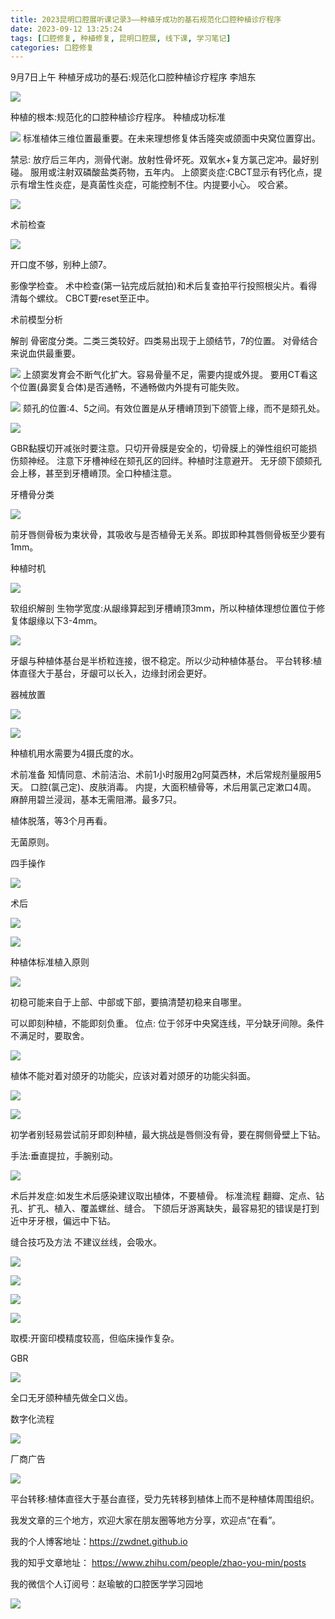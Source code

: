 ```yaml
---
title: 2023昆明口腔展听课记录3——种植牙成功的基石规范化口腔种植诊疗程序
date: 2023-09-12 13:25:24
tags: [口腔修复, 种植修复, 昆明口腔展, 线下课, 学习笔记]
categories: 口腔修复
---
```

9月7日上午 种植牙成功的基石:规范化口腔种植诊疗程序 李旭东

![](https://zymblog-1258069789.cos.ap-chengdu.myqcloud.com/blog0418-implant/01.jpg)

种植的根本:规范化的口腔种植诊疗程序。
种植成功标准

![](https://zymblog-1258069789.cos.ap-chengdu.myqcloud.com/blog0418-implant/02.jpg)
标准植体三维位置最重要。在未来理想修复体舌隆突或颌面中央窝位置穿出。

禁忌:
放疗后三年内，测骨代谢。放射性骨坏死。双氧水+复方氯己定冲。最好别碰。
服用或注射双磷酸盐类药物，五年内。
上颌窦炎症:CBCT显示有钙化点，提示有增生性炎症，是真菌性炎症，可能控制不住。内提要小心。
咬合紧。

![](https://zymblog-1258069789.cos.ap-chengdu.myqcloud.com/blog0418-implant/03.jpg)

术前检查

![](https://zymblog-1258069789.cos.ap-chengdu.myqcloud.com/blog0418-implant/04.jpg)

开口度不够，别种上颌7。

影像学检查。
术中检查(第一钻完成后就拍)和术后复查拍平行投照根尖片。看得清每个螺纹。
CBCT要reset至正中。

术前模型分析

解剖
骨密度分类。二类三类较好。四类易出现于上颌结节，7的位置。
对骨结合来说血供最重要。

![](https://zymblog-1258069789.cos.ap-chengdu.myqcloud.com/blog0418-implant/05.jpg)
上颌窦发育会不断气化扩大。容易骨量不足，需要内提或外提。
要用CT看这个位置(鼻窦复合体)是否通畅，不通畅做内外提有可能失败。

![](https://zymblog-1258069789.cos.ap-chengdu.myqcloud.com/blog0418-implant/06.jpg)
颏孔的位置:4、5之间。有效位置是从牙槽嵴顶到下颌管上缘，而不是颏孔处。

![](https://zymblog-1258069789.cos.ap-chengdu.myqcloud.com/blog0418-implant/07.jpg)

GBR黏膜切开减张时要注意。只切开骨膜是安全的，切骨膜上的弹性组织可能损伤颏神经。
注意下牙槽神经在颏孔区的回绊。种植时注意避开。
无牙颌下颌颏孔会上移，甚至到牙槽嵴顶。全口种植注意。

牙槽骨分类

![](https://zymblog-1258069789.cos.ap-chengdu.myqcloud.com/blog0418-implant/08.jpg)

前牙唇侧骨板为束状骨，其吸收与是否植骨无关系。即拔即种其唇侧骨板至少要有1mm。

种植时机

![](https://zymblog-1258069789.cos.ap-chengdu.myqcloud.com/blog0418-implant/09.jpg)

软组织解剖 
生物学宽度:从龈缘算起到牙槽嵴顶3mm，所以种植体理想位置位于修复体龈缘以下3-4mm。

![](https://zymblog-1258069789.cos.ap-chengdu.myqcloud.com/blog0418-implant/10.jpg)

牙龈与种植体基台是半桥粒连接，很不稳定。所以少动种植体基台。
平台转移:植体直径大于基台，牙龈可以长入，边缘封闭会更好。

器械放置

![](https://zymblog-1258069789.cos.ap-chengdu.myqcloud.com/blog0418-implant/11.jpg)

![](https://zymblog-1258069789.cos.ap-chengdu.myqcloud.com/blog0418-implant/12.jpg)

种植机用水需要为4摄氏度的水。

术前准备
知情同意、术前洁治、术前1小时服用2g阿莫西林，术后常规剂量服用5天。
口腔(氯己定)、皮肤消毒。
内提，大面积植骨等，术后用氯己定漱口4周。
麻醉用碧兰浸润，基本无需阻滞。最多7只。

植体脱落，等3个月再看。

无菌原则。

四手操作

![](https://zymblog-1258069789.cos.ap-chengdu.myqcloud.com/blog0418-implant/13.jpg)

术后

![](https://zymblog-1258069789.cos.ap-chengdu.myqcloud.com/blog0418-implant/14.jpg)

![](https://zymblog-1258069789.cos.ap-chengdu.myqcloud.com/blog0418-implant/15.jpg)

种植体标准植入原则

![](https://zymblog-1258069789.cos.ap-chengdu.myqcloud.com/blog0418-implant/16.jpg)

初稳可能来自于上部、中部或下部，要搞清楚初稳来自哪里。

可以即刻种植，不能即刻负重。
位点: 位于邻牙中央窝连线，平分缺牙间隙。条件不满足时，要取舍。

![](https://zymblog-1258069789.cos.ap-chengdu.myqcloud.com/blog0418-implant/17.jpg)

植体不能对着对颌牙的功能尖，应该对着对颌牙的功能尖斜面。

![](https://zymblog-1258069789.cos.ap-chengdu.myqcloud.com/blog0418-implant/18.jpg)

![](https://zymblog-1258069789.cos.ap-chengdu.myqcloud.com/blog0418-implant/19.jpg)

初学者别轻易尝试前牙即刻种植，最大挑战是唇侧没有骨，要在腭侧骨壁上下钻。

手法:垂直提拉，手腕别动。

![](https://zymblog-1258069789.cos.ap-chengdu.myqcloud.com/blog0418-implant/20.jpg)

术后并发症:如发生术后感染建议取出植体，不要植骨。
标准流程
翻瓣、定点、钻孔、扩孔、植入、覆盖螺丝、缝合。
下颌后牙游离缺失，最容易犯的错误是打到近中牙牙根，偏远中下钻。

缝合技巧及方法
不建议丝线，会吸水。

![](https://zymblog-1258069789.cos.ap-chengdu.myqcloud.com/blog0418-implant/21.jpg)


![](https://zymblog-1258069789.cos.ap-chengdu.myqcloud.com/blog0418-implant/22.jpg)

![](https://zymblog-1258069789.cos.ap-chengdu.myqcloud.com/blog0418-implant/23.jpg)

![](https://zymblog-1258069789.cos.ap-chengdu.myqcloud.com/blog0418-implant/24.jpg)

取模:开窗印模精度较高，但临床操作复杂。

GBR

![](https://zymblog-1258069789.cos.ap-chengdu.myqcloud.com/blog0418-implant/25.jpg)

全口无牙颌种植先做全口义齿。

数字化流程

![](https://zymblog-1258069789.cos.ap-chengdu.myqcloud.com/blog0418-implant/26.jpg)

厂商广告

![](https://zymblog-1258069789.cos.ap-chengdu.myqcloud.com/blog0418-implant/27.jpg)

平台转移:植体直径大于基台直径，受力先转移到植体上而不是种植体周围组织。






我发文章的三个地方，欢迎大家在朋友圈等地方分享，欢迎点“在看”。

我的个人博客地址：https://zwdnet.github.io

我的知乎文章地址： https://www.zhihu.com/people/zhao-you-min/posts

我的微信个人订阅号：赵瑜敏的口腔医学学习园地

![](https://zymblog-1258069789.cos.ap-chengdu.myqcloud.com/other/wx.jpg)

